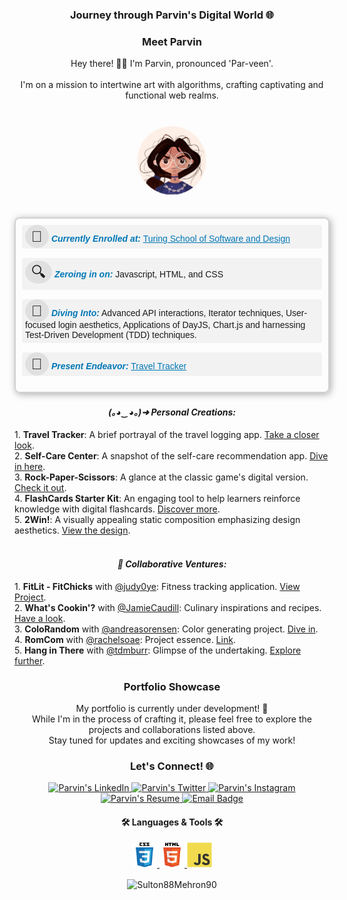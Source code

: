 <h3 align="center"> Journey through Parvin's Digital World 🌐</h3>
<h3 align="center">Meet Parvin</h3> 
<p align="center">
  Hey there! 👋🏼 I'm Parvin, pronounced 'Par-veen'.  <br> <br> I'm on a mission to intertwine art with algorithms, crafting captivating and functional web realms.
  <br> <br>
<img src="https://github.com/Sulton88Mehron90/Rock-Paper-Scissors/blob/main/src/parvin.jpg" alt="Parvin's Image" width="120" align="center" style="margin: 20px; border-radius: 50%;">
</p>
<p align="center">

  <div style="font-family: Arial, sans-serif; padding: 10px; border: 2px solid #d1d1d1; border-radius: 8px; box-shadow: 2px 2px 12px #aaa;">
  <div style="padding: 5px; background-color: #f2f2f2; border-radius: 4px; margin-bottom: 15px;">
    <span style="background-color: #e0e0e0; padding: 5px 10px; border-radius: 50%; font-size: 24px;">🌱</span>
    <i style="color: #0077b6;"><b>Currently Enrolled at:</b></i> 
    <a href="https://turing.io/" target="_blank" rel="noreferrer" style="color: #0077b6; text-decoration: underline;">Turing School of Software and Design</a>
  </div>
  
  <div style="padding: 5px; background-color: #f2f2f2; border-radius: 4px; margin-bottom: 15px;">
    <span style="background-color: #e0e0e0; padding: 5px 10px; border-radius: 50%; font-size: 24px;">🔍</span>
    <i style="color: #0077b6;"><b>Zeroing in on:</b></i> Javascript, HTML, and CSS
  </div>
  
  <div style="padding: 5px; background-color: #f2f2f2; border-radius: 4px; margin-bottom: 15px;">
    <span style="background-color: #e0e0e0; padding: 5px 10px; border-radius: 50%; font-size: 24px;">📕</span>
    <i style="color: #0077b6;"><b>Diving Into:</b></i> Advanced API interactions, Iterator techniques, User-focused login aesthetics, Applications of DayJS, Chart.js and harnessing Test-Driven Development (TDD) techniques.
  </div>
  
  <div style="padding: 5px; background-color: #f2f2f2; border-radius: 4px; margin-bottom: 15px;">
    <span style="background-color: #e0e0e0; padding: 5px 10px; border-radius: 50%; font-size: 24px;">🔭</span>
    <i style="color: #0077b6;"><b>Present Endeavor:</b></i> 
    <a href="https://sulton88mehron90.github.io/travel-tracker/" target="_blank" rel="noreferrer" style="color: #0077b6; text-decoration: underline;">Travel Tracker</a>
  </div>
</div>

<p align="center">
  <h4 align="center"><i> (｡◕‿◕｡)➜ Personal Creations:</i></h4>
  1. <strong>Travel Tracker</strong>: A brief portrayal of the travel logging app. 
     <a href="https://github.com/Sulton88Mehron90/travel-tracker" target="_blank" rel="noreferrer">Take a closer look</a>.<br>
  2. <strong>Self-Care Center</strong>: A snapshot of the self-care recommendation app. 
     <a href="https://github.com/Sulton88Mehron90/self-care-center" target="_blank" rel="noreferrer">Dive in here</a>.<br>
  3. <strong>Rock-Paper-Scissors</strong>: A glance at the classic game's digital version. 
     <a href="https://github.com/Sulton88Mehron90/Rock-Paper-Scissors" target="_blank" rel="noreferrer">Check it out</a>.<br>
  4. <strong>FlashCards Starter Kit</strong>: An engaging tool to help learners reinforce knowledge with digital flashcards. 
     <a href="https://github.com/Sulton88Mehron90/flashCards-starter-kit" target="_blank" rel="noreferrer">Discover more</a>.<br>
  5. <strong>2Win!</strong>: A visually appealing static composition emphasizing design aesthetics. 
     <a href="https://github.com/Sulton88Mehron90/static-comp" target="_blank" rel="noreferrer">View the design</a>.<br>
  <br>
</p>

<h4 align="center"><i>🤝 Collaborative Ventures:</i></h4>
  1. <strong>FitLit - FitChicks</strong> with <a href="https://github.com/judy0ye/fitlit-group-project-jy-jm-p" target="_blank" rel="noreferrer">@judy0ye</a>: 
     Fitness tracking application. <a href="https://github.com/judy0ye/fitlit-group-project-jy-jm-ps" target="_blank" rel="noreferrer">View Project</a>.<br>
  2. <strong>What's Cookin'?</strong> with <a href="https://github.com/JamieCaudill/whats-cookin-group-project" target="_blank" rel="noreferrer">@JamieCaudill</a>: 
     Culinary inspirations and recipes. <a href="https://github.com/JamieCaudill/whats-cookin-group-project" target="_blank" rel="noreferrer">Have a look</a>.<br>
  3. <strong>ColoRandom</strong> with <a href="https://github.com/andreasorensen/coloRandom-Team-Project" target="_blank" rel="noreferrer">@andreasorensen</a>: 
     Color generating project. <a href="https://github.com/andreasorensen/coloRandom-Team-Project" target="_blank" rel="noreferrer">Dive in</a>.<br>
  4. <strong>RomCom</strong> with <a href="https://github.com/rachelsoae/RomCom-Covers" target="_blank" rel="noreferrer">@rachelsoae</a>: 
     Project essence. <a href="https://github.com/rachelsoae/RomCom-Covers" target="_blank" rel="noreferrer">Link</a>.<br>
  5. <strong>Hang in There</strong> with <a href="https://github.com/tdmburr/hang-in-there" target="_blank" rel="noreferrer">@tdmburr</a>: 
     Glimpse of the undertaking. <a href="https://github.com/tdmburr/hang-in-there" target="_blank" rel="noreferrer">Explore further</a>.<br>
</p>

<p align="center">
  <h3 align="center">Portfolio Showcase</h3>
<p align="center">
  My portfolio is currently under development! 🚧
  <br>
  While I'm in the process of crafting it, please feel free to explore the projects and collaborations listed above.
  <br>
  Stay tuned for updates and exciting showcases of my work!
</p>

<h3 align="center">Let's Connect! 🌐</h3>
<p align="center">
<a href="https://www.linkedin.com/in/parvin-sattorova-edwards-357526b3/" target="_blank" rel="noreferrer">
    <img src="https://img.shields.io/badge/-LinkedIn-0077B5?style=flat&logo=LinkedIn&logoColor=white" alt="Parvin's LinkedIn">
</a>
<a href="https://twitter.com/your_username" target="_blank" rel="noreferrer">
    <img src="https://img.shields.io/badge/-Twitter-1DA1F2?style=flat&logo=Twitter&logoColor=white" alt="Parvin's Twitter">
</a>
<a href="https://www.instagram.com/sulimesho/" target="_blank" rel="noreferrer">
    <img src="https://img.shields.io/badge/-Instagram-E4405F?style=flat&logo=Instagram&logoColor=white" alt="Parvin's Instagram">
</a>

 <a href="https://github.com/Sulton88Mehron90/travel-tracker/blob/main/src/images/ParvinASattorova-Resume-2023.docx" target="_blank" rel="noreferrer">
    <img src="https://img.shields.io/badge/📄_Resume-Green?style=flat" alt="Parvin's Resume">
</a>
<a href="mailto:nanajon66@gmail.com">
    <img src="https://img.shields.io/badge/Email-Contact Me-green?style=flat&logo=microsoft-outlook" alt="Email Badge">
</a>
</p>

<h4 align="center">🛠️ Languages & Tools 🛠️</h4>
<p align="center">
  <a href="https://www.w3schools.com/css/" target="_blank" rel="noreferrer">
    <img src="https://raw.githubusercontent.com/devicons/devicon/master/icons/css3/css3-original-wordmark.svg" alt="css3" width="40" height="40"/>
  </a>
  <a href="https://www.w3.org/html/" target="_blank" rel="noreferrer">
    <img src="https://raw.githubusercontent.com/devicons/devicon/master/icons/html5/html5-original-wordmark.svg" alt="html5" width="40" height="40"/>
  </a>
  <a href="https://developer.mozilla.org/en-US/docs/Web/JavaScript" target="_blank" rel="noreferrer">
    <img src="https://raw.githubusercontent.com/devicons/devicon/master/icons/javascript/javascript-original.svg" alt="javascript" width="40" height="40"/>
  </a>
</p>

<p align="center">
  <img align="center" src="https://github-readme-stats.vercel.app/api/top-langs?username=Sulton88Mehron90&show_icons=true&locale=en&layout=compact&theme=blue-green" alt="Sulton88Mehron90" />

<!--
# Sulton88Mehron90.github.io

<h3 align="center">Welcome to My Digital Adventure 🌐 </h3> 
<h3 align="center">About Me </h3>

<p align="center">
  Hello 👋🏼 ! I'm Parvin, pronounced 'Par-veen'.
    I am on the journey 🌱 of becoming a Front-end Developer at the intersection of design and functionality, committed to making the web both beautiful and intuitive. I know I am repeating myself.
  <br>
  <img src="https://github.com/Sulton88Mehron90/Rock-Paper-Scissors/blob/main/src/parvin.jpg" alt="Parvin's Image" width="120" align="center" style="margin: 20px; border-radius: 50%;">
</p>
Embarking on a transformative journey, aspiring to become a Front-end Developer — where art meets algorithms.<br> Committed to sculpting a web space that's visually captivating and functionally seamless.

<p align="center">
  If you've landed here and decided to delve deeper, you're on a voyage through my digital realm. 🚁 <br>
  Gratitude for navigating my creations!
</p>
  (｡◕‿◕｡)➜ <i>Individual Feats:</i><br>
<h3 align="center">🔧 Projects & Collaborations 🔧</h3>
  <img align="center" src="https://github-readme-stats.vercel.app/api/top-langs?username=Sulton88Mehron90&show_icons=true&locale=en&layout=compact" alt="Sulton88Mehron90" />
</p>



Here are some ideas to get you started:
- 🔭 I’m currently working on ...
- 🌱 I’m currently learning ...
- 👯 I’m looking to collaborate on ...
- 🤔 I’m looking for help with ...
- 💬 Ask me about ...
- 📫 How to reach me: ...
- 😄 Pronouns: ...
- ⚡ Fun fact: ...
- 👀 Check out my latest project:
- 📫 How to reach me: 
  💌 nanajon66@gmail.com
- 💬 **Ask me about:** [🚧 Under Construction 🚧]
🔧⚙️🚀
📚 🏫🛜📝📚
👷🏼‍♀️⚙️📈
🌐
🌏🌐🌌
📡💻🌐
I love math! ❤️🏫📚📐📏  📚📙📖
📧
(｡◕‿◕｡)➜ ( ͡👁️ ͜ʖ ͡👁️)✌ (･_･”)/＼(･_･”)
Fight fight fight! 🤜✊🤛👊 🤝 🤛🏼 👋 🤝🏼
<img src= "https://media.giphy.com/media/jbjnnBBzgiZ7VIBP4G/giphy.gif" alt="gif" height=40% width=40%>
-->
